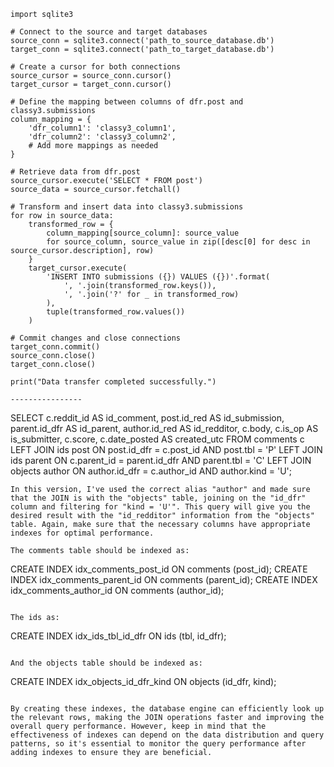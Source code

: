 
```
import sqlite3

# Connect to the source and target databases
source_conn = sqlite3.connect('path_to_source_database.db')
target_conn = sqlite3.connect('path_to_target_database.db')

# Create a cursor for both connections
source_cursor = source_conn.cursor()
target_cursor = target_conn.cursor()

# Define the mapping between columns of dfr.post and classy3.submissions
column_mapping = {
    'dfr_column1': 'classy3_column1',
    'dfr_column2': 'classy3_column2',
    # Add more mappings as needed
}

# Retrieve data from dfr.post
source_cursor.execute('SELECT * FROM post')
source_data = source_cursor.fetchall()

# Transform and insert data into classy3.submissions
for row in source_data:
    transformed_row = {
        column_mapping[source_column]: source_value
        for source_column, source_value in zip([desc[0] for desc in source_cursor.description], row)
    }
    target_cursor.execute(
        'INSERT INTO submissions ({}) VALUES ({})'.format(
            ', '.join(transformed_row.keys()),
            ', '.join('?' for _ in transformed_row)
        ),
        tuple(transformed_row.values())
    )

# Commit changes and close connections
target_conn.commit()
source_conn.close()
target_conn.close()

print("Data transfer completed successfully.")

----------------

```
SELECT
    c.reddit_id AS id_comment,
    post.id_red AS id_submission,
    parent.id_dfr AS id_parent,
    author.id_red AS id_redditor,
    c.body,
    c.is_op AS is_submitter,
    c.score,
    c.date_posted AS created_utc
FROM comments c
LEFT JOIN ids post ON post.id_dfr = c.post_id AND post.tbl = 'P'
LEFT JOIN ids parent ON c.parent_id = parent.id_dfr AND parent.tbl = 'C'
LEFT JOIN objects author ON author.id_dfr = c.author_id AND author.kind = 'U';
```
In this version, I've used the correct alias "author" and made sure that the JOIN is with the "objects" table, joining on the "id_dfr" column and filtering for "kind = 'U'". This query will give you the desired result with the "id_redditor" information from the "objects" table. Again, make sure that the necessary columns have appropriate indexes for optimal performance.

The comments table should be indexed as:
```
CREATE INDEX idx_comments_post_id ON comments (post_id);
CREATE INDEX idx_comments_parent_id ON comments (parent_id);
CREATE INDEX idx_comments_author_id ON comments (author_id);
```

The ids as:
```
CREATE INDEX idx_ids_tbl_id_dfr ON ids (tbl, id_dfr);
```

And the objects table should be indexed as:
```
CREATE INDEX idx_objects_id_dfr_kind ON objects (id_dfr, kind);
```

By creating these indexes, the database engine can efficiently look up the relevant rows, making the JOIN operations faster and improving the overall query performance. However, keep in mind that the effectiveness of indexes can depend on the data distribution and query patterns, so it's essential to monitor the query performance after adding indexes to ensure they are beneficial.

```